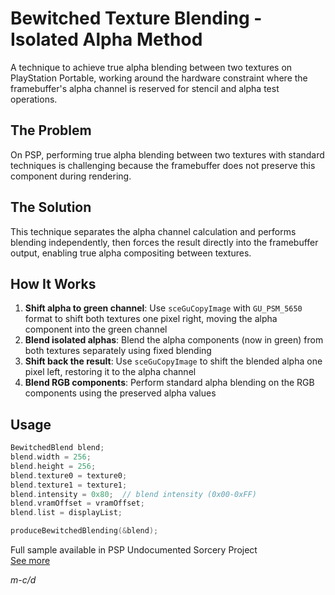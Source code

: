 # Bewitched Texture Blending - Isolated Alpha Method
A technique to achieve true alpha blending between two textures on PlayStation Portable, working around the hardware constraint where the framebuffer's alpha channel is reserved for stencil and alpha test operations.

## The Problem
On PSP, performing true alpha blending between two textures with standard techniques is challenging because the framebuffer does not preserve this component during rendering.

## The Solution
This technique separates the alpha channel calculation and performs blending independently, then forces the result directly into the framebuffer output, enabling true alpha compositing between textures.

## How It Works
1. **Shift alpha to green channel**: Use `sceGuCopyImage` with `GU_PSM_5650` format to shift both textures one pixel right, moving the alpha component into the green channel
2. **Blend isolated alphas**: Blend the alpha components (now in green) from both textures separately using fixed blending
3. **Shift back the result**: Use `sceGuCopyImage` to shift the blended alpha one pixel left, restoring it to the alpha channel
4. **Blend RGB components**: Perform standard alpha blending on the RGB components using the preserved alpha values

## Usage
```c
BewitchedBlend blend;
blend.width = 256;
blend.height = 256;
blend.texture0 = texture0;
blend.texture1 = texture1;
blend.intensity = 0x80;  // blend intensity (0x00-0xFF)
blend.vramOffset = vramOffset;
blend.list = displayList;

produceBewitchedBlending(&blend);
```

Full sample available in PSP Undocumented Sorcery Project  
[See more](https://github.com/mcidclan/psp-undocumented-sorcery/tree/main/bewitched-texture-blending)

*m-c/d*

